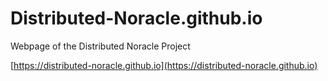 # Distributed-Noracle.github.io
Webpage of the Distributed Noracle Project  

[https://distributed-noracle.github.io](https://distributed-noracle.github.io)
